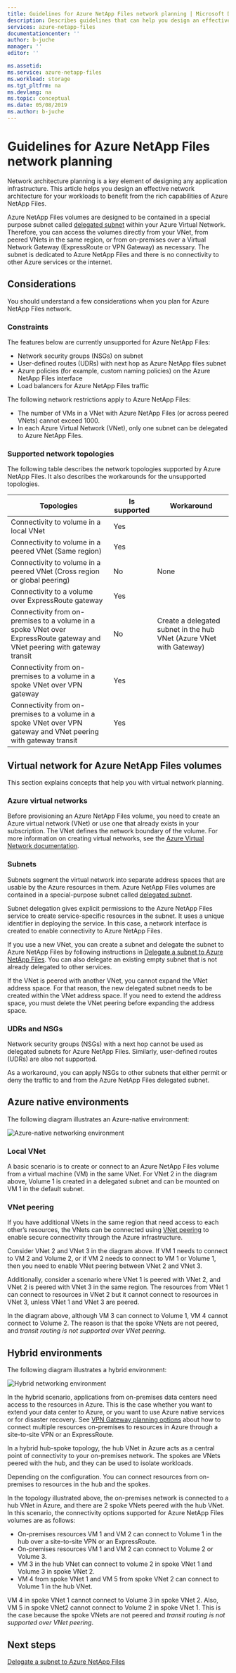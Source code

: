 ```yaml
---
title: Guidelines for Azure NetApp Files network planning | Microsoft Docs
description: Describes guidelines that can help you design an effective network architecture by using Azure NetApp Files.
services: azure-netapp-files
documentationcenter: ''
author: b-juche
manager: ''
editor: ''

ms.assetid:
ms.service: azure-netapp-files
ms.workload: storage
ms.tgt_pltfrm: na
ms.devlang: na
ms.topic: conceptual
ms.date: 05/08/2019
ms.author: b-juche
---
```

# Guidelines for Azure NetApp Files network planning

Network architecture planning is a key element of designing any application infrastructure. This article helps you design an effective network architecture for your workloads to benefit from the rich capabilities of Azure NetApp Files.

Azure NetApp Files volumes are designed to be contained in a special purpose subnet called [delegated subnet](https://docs.microsoft.com/azure/virtual-network/virtual-network-manage-subnet) within your Azure Virtual Network. Therefore, you can access the volumes directly from your VNet, from peered VNets in the same region, or from on-premises over a Virtual Network Gateway (ExpressRoute or VPN Gateway) as necessary. The subnet is dedicated to Azure NetApp Files and there is no connectivity to other Azure services or the internet.

## Considerations  

You should understand a few considerations when you plan for Azure NetApp Files network.

### Constraints

The features below are currently unsupported for Azure NetApp Files: 

* Network security groups (NSGs) on subnet
* User-defined routes (UDRs) with next hop as Azure NetApp files subnet
* Azure policies (for example, custom naming policies) on the Azure NetApp Files interface
* Load balancers for Azure NetApp Files traffic

The following network restrictions apply to Azure NetApp Files:

* The number of VMs in a VNet with Azure NetApp Files (or across peered VNets) cannot exceed 1000.
* In each Azure Virtual Network (VNet), only one subnet can be delegated to Azure NetApp Files.


### Supported network topologies

The following table describes the network topologies supported by Azure NetApp Files.  It also describes the workarounds for the unsupported topologies. 

|    Topologies    |    Is supported    |     Workaround    |
|-------------------------------------------------------------------------------------------------------------------------------|--------------------|-----------------------------------------------------------------------------|
|    Connectivity to volume in a local VNet    |    Yes    |         |
|    Connectivity to volume in a peered VNet (Same region)    |    Yes    |         |
|    Connectivity to volume in a peered VNet (Cross region or global   peering)    |    No    |    None    |
|    Connectivity to a volume over ExpressRoute gateway    |    Yes    |         |
|    Connectivity from on-premises to a volume in a spoke VNet over   ExpressRoute gateway and VNet peering with gateway transit    |    No    |    Create a delegated subnet in the hub VNet (Azure VNet with   Gateway)    |
|    Connectivity from on-premises to a volume in a spoke VNet over VPN   gateway    |    Yes    |         |
|    Connectivity from on-premises to a volume in a spoke VNet over VPN   gateway and VNet peering with gateway transit    |    Yes    |         |


## Virtual network for Azure NetApp Files volumes

This section explains concepts that help you with virtual network planning.

### Azure virtual networks

Before provisioning an Azure NetApp Files volume, you need to create an Azure virtual network (VNet) or use one that already exists in your subscription. The VNet defines the network boundary of the volume.  For more information on creating virtual networks, see the [Azure Virtual Network documentation](https://docs.microsoft.com/azure/virtual-network/virtual-networks-overview).

### Subnets

Subnets segment the virtual network into separate address spaces that are usable by the Azure resources in them.  Azure NetApp Files volumes are contained in a special-purpose subnet called [delegated subnet](https://docs.microsoft.com/azure/virtual-network/virtual-network-manage-subnet). 

Subnet delegation gives explicit permissions to the Azure NetApp Files service to create service-specific resources in the subnet.  It uses a unique identifier in deploying the service. In this case, a network interface is created to enable connectivity to Azure NetApp Files.

If you use a new VNet, you can create a subnet and delegate the subnet to Azure NetApp Files by following instructions in [Delegate a subnet to Azure NetApp Files](azure-netapp-files-delegate-subnet.md). You can also delegate an existing empty subnet that is not already delegated to other services.

If the VNet is peered with another VNet, you cannot expand the VNet address space. For that reason, the new delegated subnet needs to be created within the VNet address space. If you need to extend the address space, you must delete the VNet peering before expanding the address space.

### UDRs and NSGs

Network security groups (NSGs) with a next hop cannot be used as delegated subnets for Azure NetApp Files. Similarly, user-defined routes (UDRs) are also not supported. 

As a workaround, you can apply NSGs to other subnets that either permit or deny the traffic to and from the Azure NetApp Files delegated subnet.  

## Azure native environments

The following diagram illustrates an Azure-native environment:

![Azure-native networking environment](../media/azure-netapp-files/azure-netapp-files-network-azure-native-environment.png)

### Local VNet

A basic scenario is to create or connect to an Azure NetApp Files volume from a virtual machine (VM) in the same VNet. For VNet 2 in the diagram above, Volume 1 is created in a delegated subnet and can be mounted on VM 1 in the default subnet.

### VNet peering

If you have additional VNets in the same region that need access to each other’s resources, the VNets can be connected using [VNet peering](https://docs.microsoft.com/azure/virtual-network/virtual-network-peering-overview) to enable secure connectivity through the Azure infrastructure. 

Consider VNet 2 and VNet 3 in the diagram above. If VM 1 needs to connect to VM 2 and Volume 2, or if VM 2 needs to connect to VM 1 or Volume 1, then you need to enable VNet peering between VNet 2 and VNet 3. 

Additionally, consider a scenario where VNet 1 is peered with VNet 2, and VNet 2 is peered with VNet 3 in the same region. The resources from VNet 1 can connect to resources in VNet 2 but it cannot connect to resources in VNet 3, unless VNet 1 and VNet 3 are peered. 

In the diagram above, although VM 3 can connect to Volume 1, VM 4 cannot connect to Volume 2.  The reason is that the spoke VNets are not peered, and _transit routing is not supported over VNet peering_.

## Hybrid environments

The following diagram illustrates a hybrid environment: 

![Hybrid networking environment](../media/azure-netapp-files/azure-netapp-files-networ-hybrid-environment.png)

In the hybrid scenario, applications from on-premises data centers need access to the resources in Azure.  This is the case whether you want to extend your data center to Azure, or you want to use Azure native services or for disaster recovery. See [VPN Gateway planning options](https://docs.microsoft.com/azure/vpn-gateway/vpn-gateway-about-vpngateways?toc=%2fazure%2fvirtual-network%2ftoc.json#planningtable) about how to connect multiple resources on-premises to resources in Azure through a site-to-site VPN or an ExpressRoute.

In a hybrid hub-spoke topology, the hub VNet in Azure acts as a central point of connectivity to your on-premises network. The spokes are VNets peered with the hub, and they can be used to isolate workloads.

Depending on the configuration. You can connect resources from on-premises to resources in the hub and the spokes.

In the topology illustrated above, the on-premises network is connected to a hub VNet in Azure, and there are 2 spoke VNets peered with the hub VNet.  In this scenario, the connectivity options supported for Azure NetApp Files volumes are as follows:

* On-premises resources VM 1 and VM 2 can connect to Volume 1 in the hub over a site-to-site VPN or an ExpressRoute. 
* On-premises resources VM 1 and VM 2 can connect to Volume 2 or Volume 3.
* VM 3 in the hub VNet can connect to volume 2 in spoke VNet 1 and Volume 3 in spoke VNet 2.
* VM 4 from spoke VNet 1 and VM 5 from spoke VNet 2 can connect to Volume 1 in the hub VNet.

VM 4 in spoke VNet 1 cannot connect to Volume 3 in spoke VNet 2. Also, VM 5 in spoke VNet2 cannot connect to Volume 2 in spoke VNet 1. This is the case because the spoke VNets are not peered and _transit routing is not supported over VNet peering_.

## Next steps

[Delegate a subnet to Azure NetApp Files](azure-netapp-files-delegate-subnet.md)
